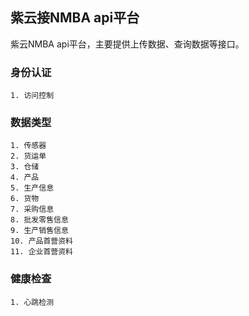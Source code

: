 ## 紫云接NMBA api平台
紫云NMBA api平台，主要提供上传数据、查询数据等接口。


### 身份认证
	1. 访问控制

### 数据类型
	1. 传感器
	2. 货运单
	3. 仓储
	4. 产品
	5. 生产信息
	6. 货物
	7. 采购信息
	8. 批发零售信息
	9. 生产销售信息
	10. 产品首营资料
	11. 企业首营资料

### 健康检查
	1. 心跳检测